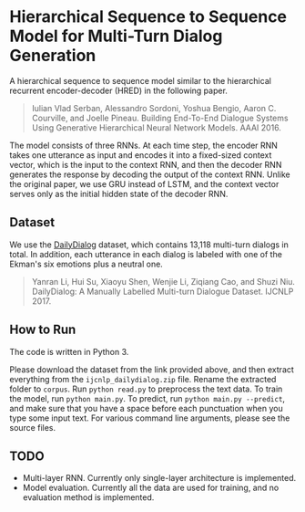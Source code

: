 # Hierarchical Sequence to Sequence Model for Multi-Turn Dialog Generation

A hierarchical sequence to sequence model similar to the hierarchical recurrent encoder-decoder (HRED) in the following paper.
> Iulian Vlad Serban, Alessandro Sordoni, Yoshua Bengio, Aaron C. Courville, and Joelle Pineau. Building End-To-End Dialogue Systems Using Generative Hierarchical Neural Network Models. AAAI 2016.

The model consists of three RNNs. At each time step, the encoder RNN takes one utterance as input and encodes it into a fixed-sized context vector, which is the input to the context RNN, and then the decoder RNN generates the response by decoding the output of the context RNN. Unlike the original paper, we use GRU instead of LSTM, and the context vector serves only as the initial hidden state of the decoder RNN.

## Dataset
We use the [DailyDialog](http://yanran.li/dailydialog.html) dataset, which contains 13,118 multi-turn dialogs in total. In addition, each utterance in each dialog is labeled with one of the Ekman's six emotions plus a neutral one.
> Yanran Li, Hui Su, Xiaoyu Shen, Wenjie Li, Ziqiang Cao, and Shuzi Niu. DailyDialog: A Manually Labelled Multi-turn Dialogue Dataset. IJCNLP 2017.

## How to Run
The code is written in Python 3.

Please download the dataset from the link provided above, and then extract everything from the `ijcnlp_dailydialog.zip` file. Rename the extracted folder to `corpus`. Run `python read.py` to preprocess the text data. To train the model, run `python main.py`. To predict, run `python main.py --predict`, and make sure that you have a space before each punctuation when you type some input text. For various command line arguments, please see the source files.

## TODO
* Multi-layer RNN. Currently only single-layer architecture is implemented.
* Model evaluation. Currently all the data are used for training, and no evaluation method is implemented.
